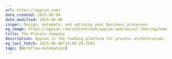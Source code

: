 ```yaml
---
url: https://appian.com/
date_created: 2025-06-04
date_modified: 2025-06-06
zinger: Design, automate, and optimize your business processes
og_image: https://appian.com/content/dam/appian-aem/social-sharing/homepage.jpg
title: The Process Company
description: Appian is the leading platform for process orchestration, automation, and intelligence. Start improving your processes today.
og_last_fetch: 2025-06-06T14:00:24.758Z
tags: [Workflow-Automation]
---
```


